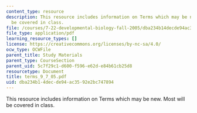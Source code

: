 ```yaml
---
content_type: resource
description: This resource includes information on Terms which may be new. Most will
  be covered in class.
file: /courses/7-22-developmental-biology-fall-2005/dba234b14decde94ac3592e2bc747894_terms_9_7_05.pdf
file_type: application/pdf
learning_resource_types: []
license: https://creativecommons.org/licenses/by-nc-sa/4.0/
ocw_type: OCWFile
parent_title: Study Materials
parent_type: CourseSection
parent_uid: 5c7f29c1-d600-f596-e62d-e84b61cb25d8
resourcetype: Document
title: terms_9_7_05.pdf
uid: dba234b1-4dec-de94-ac35-92e2bc747894
---
```

This resource includes information on Terms which may be new. Most will be covered in class.